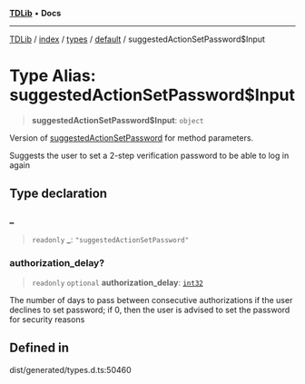 [**TDLib**](../../../../../../README.md) • **Docs**

***

[TDLib](../../../../../../modules.md) / [index](../../../../../README.md) / [types](../../../README.md) / [default](../README.md) / suggestedActionSetPassword$Input

# Type Alias: suggestedActionSetPassword$Input

> **suggestedActionSetPassword$Input**: `object`

Version of [suggestedActionSetPassword](suggestedActionSetPassword.md) for method parameters.

Suggests the user to set a 2-step verification password to be able to log in again

## Type declaration

### \_

> `readonly` **\_**: `"suggestedActionSetPassword"`

### authorization\_delay?

> `readonly` `optional` **authorization\_delay**: [`int32`](int32-1.md)

The number of days to pass between consecutive authorizations if the user declines to set password; if 0, then the user is advised to set the password for security reasons

## Defined in

dist/generated/types.d.ts:50460
